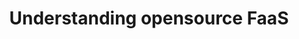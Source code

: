 ---
title: Understanding opensource FaaS 
description: "In this talk, I will walk through why a business might choose to run there on FaaS solution. A perfect example of this might be for multi-cloud failover,  for security controls over the environment in a regulated environment and lastly might run their own servers but want the freedom of FaaS.  Another reason that a business might choose to run their own FaaS is that the language that they use is not supported by the clouds. We will then compare features in both OpenFaaS and Knative to see how they compare but so the audience can walk away armed with the knowledge to make an informed decision. We will then look at how each solutions portability stacks up. Lastly, we will take look that the security controls each platform has as that will be a key factor in running your own FaaS."
speaker: Scott Coulton
bio: "Scott Coulton is a Developer Advocate and Docker captain with 10 years of experience as a software engineer in the managed services and hosting space. He has extensive experience in architecture and rolling out systems and network solutions for national and multinational companies with a wide variety of technologies, including Azure, Kubernetes, Puppet, Docker, Cisco, VMware, Microsoft, and Linux. His design strengths are in cloud computing, automation, and security space."
image: /images/speakers/scott_coulton.JPG
twitter: scottcoulton
---